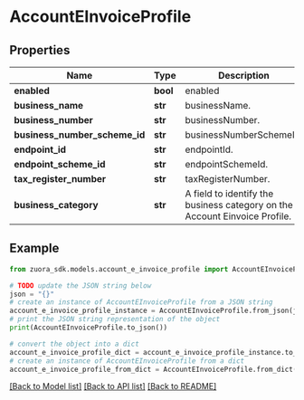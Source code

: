 # AccountEInvoiceProfile


## Properties

Name | Type | Description | Notes
------------ | ------------- | ------------- | -------------
**enabled** | **bool** | enabled  | [optional] 
**business_name** | **str** | businessName.  | [optional] 
**business_number** | **str** | businessNumber.  | [optional] 
**business_number_scheme_id** | **str** | businessNumberSchemeId.  | [optional] 
**endpoint_id** | **str** | endpointId.  | [optional] 
**endpoint_scheme_id** | **str** | endpointSchemeId.  | [optional] 
**tax_register_number** | **str** | taxRegisterNumber.  | [optional] 
**business_category** | **str** | A field to identify the business category on the Account Einvoice Profile.  | [optional] 

## Example

```python
from zuora_sdk.models.account_e_invoice_profile import AccountEInvoiceProfile

# TODO update the JSON string below
json = "{}"
# create an instance of AccountEInvoiceProfile from a JSON string
account_e_invoice_profile_instance = AccountEInvoiceProfile.from_json(json)
# print the JSON string representation of the object
print(AccountEInvoiceProfile.to_json())

# convert the object into a dict
account_e_invoice_profile_dict = account_e_invoice_profile_instance.to_dict()
# create an instance of AccountEInvoiceProfile from a dict
account_e_invoice_profile_from_dict = AccountEInvoiceProfile.from_dict(account_e_invoice_profile_dict)
```
[[Back to Model list]](../README.md#documentation-for-models) [[Back to API list]](../README.md#documentation-for-api-endpoints) [[Back to README]](../README.md)


